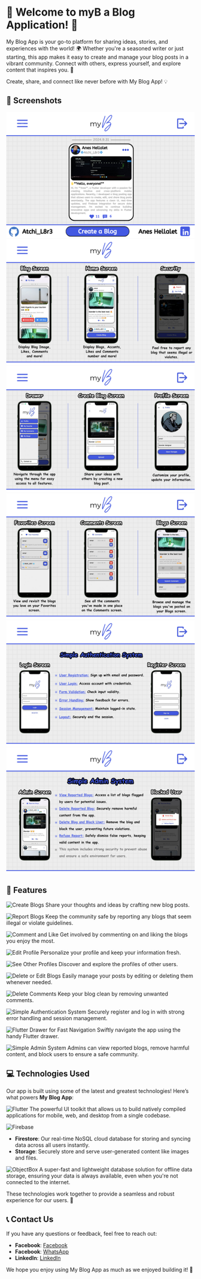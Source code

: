 # 🎉 Welcome to myB a Blog Application! 📝

My Blog App is your go-to platform for sharing ideas, stories, and experiences with the world! 🌍 Whether you're a seasoned writer or just starting, this app makes it easy to create and manage your blog posts in a vibrant community. Connect with others, express yourself, and explore content that inspires you. 🚀

Create, share, and connect like never before with My Blog App! 💡

## 📸 Screenshots

![Screenshot 1](assets/screenshots/1.png)
![Screenshot 2](assets/screenshots/2.png)
![Screenshot 3](assets/screenshots/3.png)
![Screenshot 4](assets/screenshots/4.png)
![Screenshot 5](assets/screenshots/5.png)
![Screenshot 6](assets/screenshots/6.png)

## 🌟 Features

![Create Blogs](https://img.shields.io/badge/✍️%20Create%20Blogs-blue)
Share your thoughts and ideas by crafting new blog posts.

![Report Blogs](https://img.shields.io/badge/🚨%20Report%20Blogs-red)
Keep the community safe by reporting any blogs that seem illegal or violate guidelines.

![Comment and Like](https://img.shields.io/badge/💬%20Comment%20and%20Like-green)
Get involved by commenting on and liking the blogs you enjoy the most.

![Edit Profile](https://img.shields.io/badge/🛠️%20Edit%20Profile-orange)
Personalize your profile and keep your information fresh.

![See Other Profiles](https://img.shields.io/badge/👥%20See%20Other%20Profiles-purple)
Discover and explore the profiles of other users.

![Delete or Edit Blogs](https://img.shields.io/badge/📝%20Delete%20or%20Edit%20Blogs-brown)
Easily manage your posts by editing or deleting them whenever needed.

![Delete Comments](https://img.shields.io/badge/🗑️%20Delete%20Comments-gray)
Keep your blog clean by removing unwanted comments.

![Simple Authentication System](https://img.shields.io/badge/🔐%20Simple%20Authentication%20System-teal)
Securely register and log in with strong error handling and session management.

![Flutter Drawer for Fast Navigation](https://img.shields.io/badge/🚀%20Flutter%20Drawer%20for%20Fast%20Navigation-darkblue)
Swiftly navigate the app using the handy Flutter drawer.

![Simple Admin System](https://img.shields.io/badge/🛡️%20Simple%20Admin%20System-darkred)
Admins can view reported blogs, remove harmful content, and block users to ensure a safe community.

## 💻 Technologies Used

Our app is built using some of the latest and greatest technologies! Here’s what powers **My Blog App**:

![Flutter](https://img.shields.io/badge/🎯%20Flutter-blue)
The powerful UI toolkit that allows us to build natively compiled applications for mobile, web, and desktop from a single codebase.

![Firebase](https://img.shields.io/badge/🔥%20Firebase-orange)
- **Firestore**: Our real-time NoSQL cloud database for storing and syncing data across all users instantly.
- **Storage**: Securely store and serve user-generated content like images and files.

![ObjectBox](https://img.shields.io/badge/🗃️%20ObjectBox-teal)
A super-fast and lightweight database solution for offline data storage, ensuring your data is always available, even when you're not connected to the internet.

These technologies work together to provide a seamless and robust experience for our users. 🚀

## 📞 Contact Us

If you have any questions or feedback, feel free to reach out:

- **Facebook**: [Facebook](https://facebook.com/yourprofile)
- **Facebook**: [WhatsApp](https://wa.me/213559619523)
- **LinkedIn**: [LinkedIn](linkedin.com/in/anes-hellalet/)

We hope you enjoy using My Blog App as much as we enjoyed building it! 🚀
